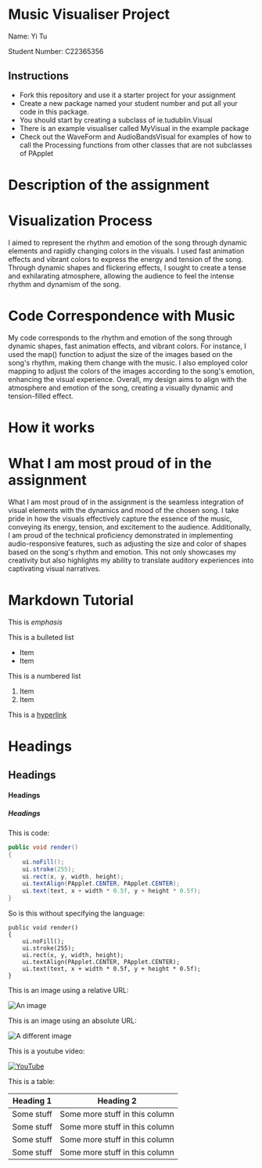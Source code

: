 # Music Visualiser Project

Name: Yi Tu

Student Number: C22365356

## Instructions
- Fork this repository and use it a starter project for your assignment
- Create a new package named your student number and put all your code in this package.
- You should start by creating a subclass of ie.tudublin.Visual
- There is an example visualiser called MyVisual in the example package
- Check out the WaveForm and AudioBandsVisual for examples of how to call the Processing functions from other classes that are not subclasses of PApplet

# Description of the assignment

# Visualization Process

I aimed to represent the rhythm and emotion of the song through dynamic elements and rapidly changing colors in the visuals. I used fast animation effects and vibrant colors to express the energy and tension of the song. Through dynamic shapes and flickering effects, I sought to create a tense and exhilarating atmosphere, allowing the audience to feel the intense rhythm and dynamism of the song.

# Code Correspondence with Music

My code corresponds to the rhythm and emotion of the song through dynamic shapes, fast animation effects, and vibrant colors. For instance, I used the map() function to adjust the size of the images based on the song's rhythm, making them change with the music. I also employed color mapping to adjust the colors of the images according to the song's emotion, enhancing the visual experience. Overall, my design aims to align with the atmosphere and emotion of the song, creating a visually dynamic and tension-filled effect.


# How it works

# What I am most proud of in the assignment

What I am most proud of in the assignment is the seamless integration of visual elements with the dynamics and mood of the chosen song. I take pride in how the visuals effectively capture the essence of the music, conveying its energy, tension, and excitement to the audience. Additionally, I am proud of the technical proficiency demonstrated in implementing audio-responsive features, such as adjusting the size and color of shapes based on the song's rhythm and emotion. This not only showcases my creativity but also highlights my ability to translate auditory experiences into captivating visual narratives. 


# Markdown Tutorial

This is *emphasis*

This is a bulleted list

- Item
- Item

This is a numbered list

1. Item
1. Item

This is a [hyperlink](http://bryanduggan.org)

# Headings
## Headings
#### Headings
##### Headings

This is code:

```Java
public void render()
{
	ui.noFill();
	ui.stroke(255);
	ui.rect(x, y, width, height);
	ui.textAlign(PApplet.CENTER, PApplet.CENTER);
	ui.text(text, x + width * 0.5f, y + height * 0.5f);
}
```

So is this without specifying the language:

```
public void render()
{
	ui.noFill();
	ui.stroke(255);
	ui.rect(x, y, width, height);
	ui.textAlign(PApplet.CENTER, PApplet.CENTER);
	ui.text(text, x + width * 0.5f, y + height * 0.5f);
}
```

This is an image using a relative URL:

![An image](images/p8.png)

This is an image using an absolute URL:

![A different image](https://bryanduggandotorg.files.wordpress.com/2019/02/infinite-forms-00045.png?w=595&h=&zoom=2)

This is a youtube video:

[![YouTube](https://github.com/tuyi3008/MusicVisuals/assets/73605412/d2ffb65f-179c-4c6e-9f1a-f3da163496ca)
](https://youtu.be/wQS0hrj-QjA)

This is a table:

| Heading 1 | Heading 2 |
|-----------|-----------|
|Some stuff | Some more stuff in this column |
|Some stuff | Some more stuff in this column |
|Some stuff | Some more stuff in this column |
|Some stuff | Some more stuff in this column |

